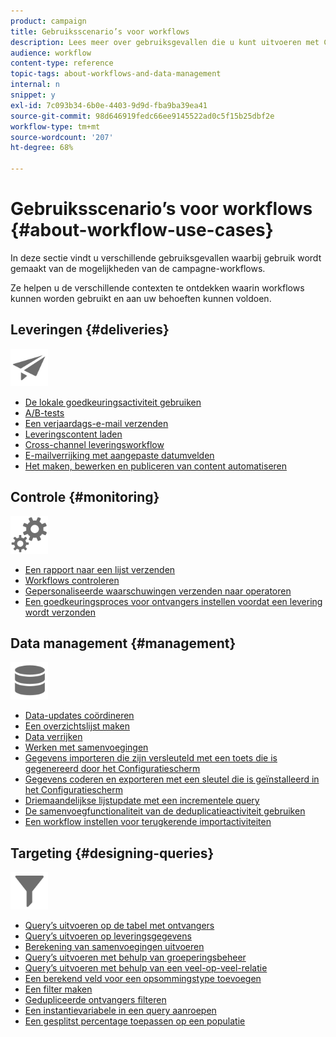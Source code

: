 ```yaml
---
product: campaign
title: Gebruiksscenario’s voor workflows
description: Lees meer over gebruiksgevallen die u kunt uitvoeren met Campaign Classic-workflows.
audience: workflow
content-type: reference
topic-tags: about-workflows-and-data-management
internal: n
snippet: y
exl-id: 7c093b34-6b0e-4403-9d9d-fba9ba39ea41
source-git-commit: 98d646919fedc66ee9145522ad0c5f15b25dbf2e
workflow-type: tm+mt
source-wordcount: '207'
ht-degree: 68%

---
```


# Gebruiksscenario’s voor workflows {#about-workflow-use-cases}

In deze sectie vindt u verschillende gebruiksgevallen waarbij gebruik wordt gemaakt van de mogelijkheden van de campagne-workflows.

Ze helpen u de verschillende contexten te ontdekken waarin workflows kunnen worden gebruikt en aan uw behoeften kunnen voldoen.

## Leveringen {#deliveries}

<img src="assets/do-not-localize/icon_send.svg" width="60px">

* [De lokale goedkeuringsactiviteit gebruiken](../../workflow/using/using-the-local-approval-activity.md)
* [A/B-tests](../../delivery/using/a-b-testing-use-case.md)
* [Een verjaardags-e-mail verzenden](../../workflow/using/sending-a-birthday-email.md)
* [Leveringscontent laden](../../workflow/using/loading-delivery-content.md)
* [Cross-channel leveringsworkflow](../../workflow/using/cross-channel-delivery-workflow.md)
* [E-mailverrijking met aangepaste datumvelden](../../workflow/using/email-enrichment-with-custom-date-fields.md)
* [Het maken, bewerken en publiceren van content automatiseren](../../delivery/using/automating-via-workflows.md#examples)

## Controle {#monitoring}

<img src="assets/do-not-localize/icon_monitoring.svg" width="60px">

* [Een rapport naar een lijst verzenden](../../workflow/using/sending-a-report-to-a-list.md)
* [Workflows controleren](../../workflow/using/supervising-workflows.md)
* [Gepersonaliseerde waarschuwingen verzenden naar operatoren](../../workflow/using/sending-personalized-alerts-to-operators.md)
* [Een goedkeuringsproces voor ontvangers instellen voordat een levering wordt verzonden](../../workflow/using/using-the-local-approval-activity.md)

## Data management {#management}

<img src="assets/do-not-localize/icon_manage.svg" width="60px">

* [Data-updates coördineren](../../workflow/using/coordinating-data-updates.md)
* [Een overzichtslijst maken](../../workflow/using/creating-a-summary-list.md)
* [Data verrijken](../../workflow/using/enriching-data.md)
* [Werken met samenvoegingen](../../workflow/using/using-aggregates.md)
* [Gegevens importeren die zijn versleuteld met een toets die is gegenereerd door het Configuratiescherm](../../platform/using/unzip-decrypt.md)
* [Gegevens coderen en exporteren met een sleutel die is geïnstalleerd in het Configuratiescherm](../../workflow/using/how-to-use-workflow-data.md#use-case-gpg-encrypt)
* [Driemaandelijkse lijstupdate met een incrementele query](../../workflow/using/quarterly-list-update.md)
* [De samenvoegfunctionaliteit van de deduplicatieactiviteit gebruiken](../../workflow/using/deduplication-merge.md)
* [Een workflow instellen voor terugkerende importactiviteiten](../../workflow/using/recurring-import-workflow.md)

## Targeting {#designing-queries}

<img src="assets/do-not-localize/icon_filter.svg" width="60px">

* [Query’s uitvoeren op de tabel met ontvangers](../../workflow/using/querying-recipient-table.md)
* [Query’s uitvoeren op leveringsgegevens](../../workflow/using/querying-delivery-information.md)
* [Berekening van samenvoegingen uitvoeren](../../workflow/using/performing-aggregate-computing.md)
* [Query’s uitvoeren met behulp van groeperingsbeheer](../../workflow/using/querying-using-grouping-management.md)
* [Query’s uitvoeren met behulp van een veel-op-veel-relatie](../../workflow/using/querying-using-many-to-many-relationship.md)
* [Een berekend veld voor een opsommingstype toevoegen](../../workflow/using/adding-enumeration-type-calculated-field.md)
* [Een filter maken](../../workflow/using/creating-a-filter.md)
* [Gedupliceerde ontvangers filteren](../../workflow/using/filtering-duplicated-recipients.md)
* [Een instantievariabele in een query aanroepen](../../workflow/using/javascript-scripts-and-templates.md#calling-an-instance-variable-in-a-query)
* [Een gesplitst percentage toepassen op een populatie](../../workflow/using/javascript-scripts-and-templates.md#example)
